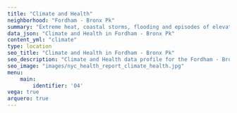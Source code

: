 ```yaml
---
title: "Climate and Health"
neighborhood: "Fordham - Bronx Pk"
summary: "Extreme heat, coastal storms, flooding and episodes of elevated ozone are climate-related hazards that may increase with climate change and have important public health impacts in New York City. Extreme weather can cause power outages, which also threaten public health. This report provides neighborhood indicators of climate-related hazards, vulnerability and health impacts."
data_json: "Climate and Health in Fordham - Bronx Pk"
content_yml: "climate"
type: location
seo_title: "Climate and Health in Fordham - Bronx Pk"
seo_description: "Climate and Health data profile for the Fordham - Bronx Pk neighborhood of NYC."
seo_image: "images/nyc_health_report_climate_health.jpg"
menu:
    main:
        identifier: '04'
vega: true
arquero: true
---
```

